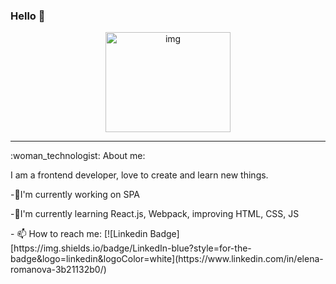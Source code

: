 ### Hello 👋

<div align='center'>
  <img src="https://media.giphy.com/media/v1.Y2lkPTc5MGI3NjExc2k4dnk0cHRxM2NyMm53dG40eHNhNmxwY2trdGFvZW0xdzgzZmNmZCZlcD12MV9pbnRlcm5hbF9naWZfYnlfaWQmY3Q9Zw/hpXdHPfFI5wTABdDx9/giphy.gif" width="200" height="160" frameBorder="0" alt='img'/>
</div>

---
<p>
:woman_technologist: About me:</p>
<p>
I am a frontend developer, love to create and learn new things.</p>
<p>
-🔭I'm currently working on SPA</p>
<p>
-🌱I'm currently learning React.js, Webpack, improving HTML, CSS, JS</p>
- 📫 How to reach me: [![Linkedin Badge][https://img.shields.io/badge/LinkedIn-blue?style=for-the-badge&logo=linkedin&logoColor=white](https://www.linkedin.com/in/elena-romanova-3b21132b0/)


<!--
**eeromanova/eeromanova** is a ✨ _special_ ✨ repository because its `README.md` (this file) appears on your GitHub profile.






Here are some ideas to get you started:

- 🔭 I’m currently working on ...
- 🌱 I’m currently learning ...
- 👯 I’m looking to collaborate on ...
- 🤔 I’m looking for help with ...
- 💬 Ask me about ...
- 📫 How to reach me: ...
- 😄 Pronouns: ...
- ⚡ Fun fact: ...
-->
